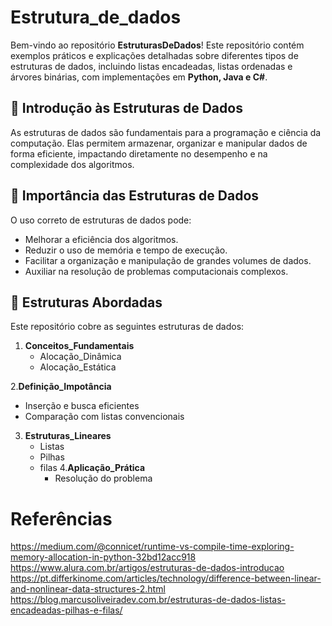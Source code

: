 # Estrutura_de_dados

Bem-vindo ao repositório **EstruturasDeDados**! Este repositório contém exemplos práticos e explicações detalhadas sobre diferentes tipos de estruturas de dados, incluindo listas encadeadas, listas ordenadas e árvores binárias, com implementações em **Python, Java e C#**.

## 📌 Introdução às Estruturas de Dados

As estruturas de dados são fundamentais para a programação e ciência da computação. Elas permitem armazenar, organizar e manipular dados de forma eficiente, impactando diretamente no desempenho e na complexidade dos algoritmos.

## 🎯 Importância das Estruturas de Dados

O uso correto de estruturas de dados pode:
- Melhorar a eficiência dos algoritmos.
- Reduzir o uso de memória e tempo de execução.
- Facilitar a organização e manipulação de grandes volumes de dados.
- Auxiliar na resolução de problemas computacionais complexos.

## 📂 Estruturas Abordadas

Este repositório cobre as seguintes estruturas de dados:

1. **Conceitos_Fundamentais**
   - Alocação_Dinâmica
   - Alocação_Estática

2.**Definição_Impotância**
   - Inserção e busca eficientes
   - Comparação com listas convencionais

3. **Estruturas_Lineares**
   - Listas
   - Pilhas
   - filas
  4.**Aplicação_Prática**
     - Resolução do problema




# Referências

https://medium.com/@connicet/runtime-vs-compile-time-exploring-memory-allocation-in-python-32bd12acc918
https://www.alura.com.br/artigos/estruturas-de-dados-introducao
https://pt.differkinome.com/articles/technology/difference-between-linear-and-nonlinear-data-structures-2.html
https://blog.marcusoliveiradev.com.br/estruturas-de-dados-listas-encadeadas-pilhas-e-filas/

